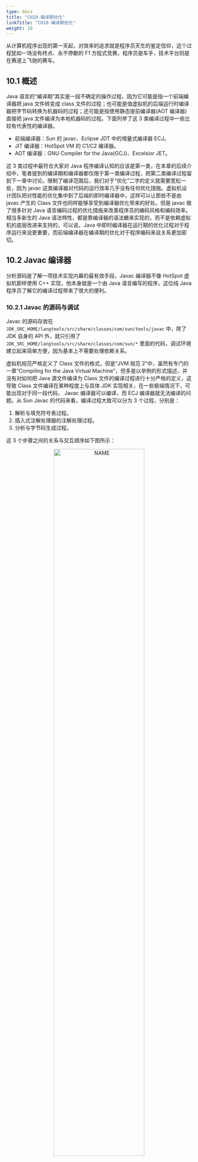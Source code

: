 ```yaml
---
type: docs
title: "CH10-编译期优化"
linkTitle: "CH10-编译期优化"
weight: 10
---
```


从计算机程序出现的第一天起，对效率的追求就是程序员天生的鉴定信仰，这个过程犹如一场没有终点、永不停歇的 F1 方程式竞赛，程序员是车手，技术平台则是在赛道上飞驰的赛车。

## 10.1 概述

Java 语言的“编译期”其实是一段不确定的操作过程，因为它可能是指一个前端编译器把 java 文件转变成 class 文件的过程；也可能是值虚拟机的后端运行时编译器把字节码转换为机器码的过程；还可能是指使用静态提前编译器(AOT 编译器)直接把 java 文件编译为本地机器码的过程。下面列举了这 3 类编译过程中一些比较有代表性的编译器。

- 前端编译器：Sun 的 javac、Eclipse JDT 中的增量式编译器 ECJ。
- JIT 编译器：HotSpot VM 的 C1/C2 编译器。
- AOT 编译器：GNU Compiler for the Java(GCJ)、Excelsior JET。

这 3 类过程中最符合大家对 Java 程序编译认知的应该是第一类，在本章的后续介绍中，笔者提到的编译期和编译器都仅限于第一类编译过程，把第二类编译过程留到下一章中讨论。限制了编译范围后，我们对于“优化”二字的定义就需要宽松一些，因为 javac 这类编译器对代码的运行效率几乎没有任何优化措施。虚拟机设计团队把对性能的优化集中到了后端的即时编译器中，这样可以让那些不是由 javac 产生的 Class 文件也同样能够享受到编译器优化带来的好处。但是 javac 做了很多针对 Java 语言编码过程的优化措施来改善程序员的编码风格和编码效率。相当多新生的 Java 语法特性，都是靠编译器的语法糖来实现的，而不是依赖虚拟机的底层改进来支持的，可以说，Java 中即时编译器在运行期的优化过程对于程序运行来说更重要，而前端编译器在编译期的优化对于程序编码来说关系更加密切。

## 10.2 Javac 编译器

分析源码是了解一项技术实现内幕的最有效手段，Javac 编译器不像 HotSpot 虚拟机那样使用 C++ 实现，他本身就是一个由 Java 语言编写的程序，这位纯 Java 程序员了解它的编译过程带来了很大的便利。

### 10.2.1 Javac 的源码与调试

Javac 的源码存放在 `JDK_SRC_HOME/langtools/src/share/classes/com/sun/tools/javac` 中，除了 JDK 自身的 API 外，就只引用了 `JDK_SRC_HOME/langtools/src/share/classes/com/sun/*` 里面的代码，调试环境建立起来简单方便，因为基本上不需要处理依赖关系。

虚拟机规范严格定义了 Class 文件的格式，但是“JVM 规范 2”中，虽然有专门的一章“Compiling for the Java Virtual Machine”，但多是以举例的形式描述，并没有对如何把 Java 源文件编译为 Class 文件的编译过程进行十分严格的定义，这导致 Class 文件编译在某种程度上与具体 JDK 实现相关，在一些极端情况下，可能出现对于同一段代码， Javac 编译器可以编译，而 ECJ 编译器就无法编译的问题。从 Sun  Javac 的代码来看，编译过程大致可以分为 3 个过程，分别是：

1. 解析与填充符号表过程。
2. 插入式注解处理器的注解处理过程。
3. 分析与字节码生成过程。

这 3 个步骤之间的关系与交互顺序如下图所示：

<div  align="center">
<img src="https://infi-img.oss-cn-hangzhou.aliyuncs.com/img/20181216151648.png" style="display:block;width:70%;" alt="NAME" align=center />
</div>

Javac 编译动作的入口是 `com.sun.tools.javac.main.JavaCompiler` 类，上述 3 个过程的代码逻辑集中在这个类的 compile 和 compile2 方法中，其中主体代码如下图所示，真个编译最关键的处理就是图中标注的 8 个方法来完成，下面我们具体看一下这 8 个方法实现了什么功能。

<div  align="center">
<img src="https://infi-img.oss-cn-hangzhou.aliyuncs.com/img/20181216154656.png" style="display:block;width:70%;" alt="NAME" align=center />
</div>

### 10.2.2 解析与填充符号表

解析步骤由上图中的 parseFiles 方法完成，解析步骤包括了经典程序编译原理中的词法分析和语法分析两个过程。

#### 1. 词法分析，语法分析

词法分析是将源代码的字符流转换为标记(token)集合，单个字符是程序编写过程的最小元素，而标记则是编译过程的最小元素，关键字、变量名、字面量、运算符都可以称为标记。如“int a = b + 2” 这个语句包含了 6 个标记，分别是 int、a、=、b、+、2，虽然关键字 int 由 3 个字符构成，但它只是一个 token，不可在被拆分。在 Javac 源码中，词法分析过程由 `com.sun.tools.javac.parser.Scanner` 类来实现。

语法分析是根据 token 序列构造抽象语法树的过程，抽闲语法树是一种用来描述程序代码语法及饿哦股的树形表示方式，语法树的每个节点都代表着程序代码中的一个语法结构，如包、类型、修饰符、运算符、接口、返回值甚至代码注释等都可以是一个语法结构。

下图根据 Eclipse AST View 插件分析出来的某段代码的抽象语法树视图，读者可以通过这张图对抽象语法树有一个直观的认识。在 Javac 源码中，语法分析过程由 `com.sun.tools.javac.parser.Parser` 类实现，这个阶段产生的抽象语法树由 `com.sun.tools.javac.tree.JCTree` 类表示，经过这个步骤之后，编译器就基本不会再对代码的源文件进行操作了，后续的操作都建立在该抽象语法树之上。

<div  align="center">
<img src="https://infi-img.oss-cn-hangzhou.aliyuncs.com/img/20181216161022.png" style="display:block;width:70%;" alt="NAME" align=center />
</div>

#### 2. 填充符号表

完成了语法分析和词法分析之后，下一步就是填充符号表的过程，也就是 enterTrees 方法完成的工作。符号表是由一组符号地址和符号信息构成的表格，可以把它想象成哈希表中 KV 对的形式。符号表中所记录的信息在编译的不同阶段都要用到。在语义分析中，符号表锁记录的内容将用于语义检查和产生中间代码。在目标代码生成阶段，当对符号名进行地址分配时，符号表是地址分配的依据。

在 Javac 源码中，填充符号表的过程由 `com.sun.tools.javac.comp.Enter` 类实现，此过程的出口是一个待处理列表，包含了一个编译单元的抽象语法树的顶级节点，以及 package-info.java 的顶级节点(如果有的话)。

### 10.2.3 注解处理器

在 JDK5 之后，Java 语言提供了对注解的支持，这些注解与普通的 Java 代码一样，是在运行期间发挥作用的。在 JDK6 中实现了 JSR-269 规范，提供了一组插入式注解处理器的标准 API 在编译期间对注解进行处理，可以把它看做是一组编译器插件，在这些插件里面，可以读取、修改、添加抽象语法树中的任意元素。如果这些插件在处理注解期间对语法树进行了修改，编译器将会回到解析及填充符号表的过程重新处理，每次循环称为一个 Round，也就是前面图示中的回环过程。

有了编译器注解处理器的标准 API 之后，我们的代码才有可能干涉编译器的行为，由于语法树中的任意元素，甚至包括代码注释都可以在插件之中访问到，所以通过插入式注解处理器实现的插件在功能上有很大的发挥空间。只要有足够的创意，程序员可以使用插入式注解处理器来实现很多原本只能在编码中完成的事情，本章最后会给出一个使用插入式注解处理器的简单实战。

在 Javac 源码中，插入式注解处理器的初始化过程是在 initPorcessAnnotations 方法中完成的，而它的执行过程则是在 processAnnotations 方法中完成的，该方法判断是否还有新的注解处理器需要执行，如果有的话，通过 com.sun.tools.javac.processing.JavacProcessingEnvironment 类的 doProcessing 方法生成一个新的 JavaCompiler 对象对编译的后续步骤进行处理。

### 10.2.4 语义分析与字节码生成

语法分析之后，编译器获得了程序代码的抽象语法树表示，语法树能表示一个结构正确的源程序的抽象，但无法保证源程序是符合逻辑的。而语义分析的主要任务是对结构上正确的源程序进行上下文有关性质的审查，如进行类型审查。举个例子，假设有如下 3 个变量定义语句：

```
int a=1；
boolean b=false；
char c=2；
```

后续可能出现的赋值运算：

```
int d=a+c；
int d=b+c；
char d=a+c；
```

后续代码中如果出现了如上 3 种赋值运算的话，那它们都能构成结构正确的语法树，但是只有第 1 种的写法在语义上是没有问题的，能够通过编译，其余两种在 Java 语言中是不合逻辑的，无法编译。

#### 1. 标注检查

Javac 在编译过程中，语义分析过程中分为标注检查和数据与控制流分析两个步骤，分别由 attribute 和 flow 方法完成。

标注检查步骤检查的内容包括诸如变量使用前是否已被声明、变量与赋值之间的数据类型是否能够匹配等。在标注检查步骤中，还有一个重要的动作称为常量折叠，如果我们在代码中写了如下定义：

```
int a=1+2；
```

那么在语法树上仍然能看到字面量 1、2 和操作符 +，但是在经过常量折叠之后，它们将会被折叠为字面量 3，如下图所示，这个插入式表达式的值已经在语法树上标注出来了。由于编译期进行了常量折叠，所以在代码中的定位直接变为`a=3`，并不会增加程序运行期间哪怕是仅仅一个 CPU 指令的运算量。

<div  align="center">
<img src="https://infi-img.oss-cn-hangzhou.aliyuncs.com/img/20181216162857.png" style="display:block;width:70%;" alt="NAME" align=center />
</div>

标注检查步骤在 Javac 源码中的实现类是 `com.sun.tools.javac.comp.Attr` 类和 `com.sun.tools.javac.comp.Check` 类。

#### 2. 数据及控制流分析

数据及控制流分析是对程序上下文逻辑更进一步的验证，它可以检查出诸如程序局部变量在使用前是否有赋值、方法的每条路径是否都有返回值、是否所有的受查异常都被正确处理了等问题。编译时期的数据及控制流分析与类加载时的数据及控制流分析的目的基本上是一致的，但校验范围有所区别，有一些校验项只有在编译期或运行期才能进行。下面举一个关于 final 修饰符的数据及控制流分析的例子，见如下代码清单。

```java
//方法一带有final修饰
public void foo(final int arg){
  final int var=0；
  //do something
}
//方法二没有final修饰
public void foo(int arg){
  int var=0；
  //do something
}
```

在这两个 foo 方法中，第一种方法的参数和局部变量定义使用了 final 修饰符，而第二种方法则没有，在代码编写时程序肯定会受到 final 修饰符的影响，不能再改变 arg 和 var 变量的值，但是这两段代码编译出来的 Class 文件没有任何区别，通过第 6 章的学习我们已经知道，局部变量与字段是有区别的，它在常量池中没有 CONSTANT_Fieldref_info 的符号引用，自然就没有访问标志信息，甚至可能连名称都不会保留下来，自然在 Class 文件中不能知道一个局部变量是不是声明为 fianl 了。因此，将局部变量声明为 final，对运行期是没有影响的，变量的不变性仅仅由编译器在编译期保障。在 Javac 源码中，数据以及控制流分析的入口是 flow 方法，具体操作由 `com.sun.tools.javac.comp.Flow` 类来完成。

#### 3. 解语法糖

语法糖是由英国计算机科学家 Peter J.Landin 发明的一个术语，指在计算机语言中添加的某种语法，这种语法对语言的功能没有影响，但是更方便程序员的使用。通常来说，使用语法糖能够增加程序的可读性，从而减少程序代码出错的几乎。

Java 中最常用的语法糖主要是前面提到过的泛型、变长参数、自动装拆箱，虚拟机运行时不支持这些语法，它们在编译阶段还原回简单的基础语法结构，这个过程称为解语法糖。Java 的这些语法糖被解除后是什么样子，将在 10.3 节详细描述。

在 Javac 的源码中，解语法糖的过程是由 desugar 方法触发，在 `com.sun.tools.javac.comp.TransTypes` 类和 `com.sun.tools.javac.comp.Lower` 中完成。

#### 4. 字节码生成

字节码生成是 Javac 编译过程的最后一个阶段，在 Javac 源码里面由 `com.sun.tools.javac.jvm.Gen` 类完成。字节码生成阶段不仅仅是把前面各个步骤生成的信息(语法树、符号表)转换成字节码写到磁盘中，编译器还进行了少量的代码添加和转换工作。

例如，前面章节中多次提到的实例构造器 `<init>()` 方法和类构造器 `<clinit>()` 方法就是在该阶段添加到语法树之中的，这两个构造器的产生过程实际上是一个代码收敛的过程，编译器会把语句块(对于实例构造器而言是 `{}` 块，对于类构造器而言是 `static{}` 块)、变量初始化、调用父类的实例构造器等操作收敛到 `<init>()` 和 `<clinit>()` 方法之中，并且保证一定是按先执行父类的实例构造器，然后初始化变量，最后再执行语句块的顺序进行，上面所述的动作由 `Gen.normalizeDefs()` 方法来实现。除了生成构造器之外，还有其他的一些代码替换工作用于优化程序的实现逻辑，如把字符串的加发操作替换为 StringBuilder 的 append 操作。

完成了对语法树的遍历和调整之后，就会把填充了所有所需信息的符号表交给 `com.sun.tools.javac.jvm.ClassWriter` 类，由这个类的 writeClass 方法输出字节码，生成最终的 Class 文件，到此为止整个编译过程宣告结束。

## 10.3 Java 语法糖的味道

几乎各种语言或多或少都提供过一些语法糖来方便程序员的代码开发，这些语法糖虽然不会提供实质性的功能改进，但是它们或能提高效率，或能提升语法的严谨性，或能减少编码出错的机会。不过也有一种观点认为语法糖并不一定都是有益的，大量添加和使用“含糖”的语法，容易让程序员产生依赖，无法看清语法糖的糖衣背后，程序代码的真实面目。

总而言之，语法糖可以看做是编译器实现的一些“小把戏”，这些“小把戏”可能会使得效率“大提升”，但我们也应该去了解这些“小把戏”背后的真实世界，那样才能利用好它们，而不是被它们所迷惑。

### 10.3.1 泛型与类型擦除

泛型是 JDK 1.5 的一项新增特性，它的本质是参数化类型的应用，也就是说所操作的数据类型被指定为一个参数。这种参数类型可以用在类、接口和方法的创建中，分别称为泛型类、泛型接口和泛型方法。

泛型思想早在 C++ 语言的模板中就开始生根发芽，在 Java 语言处于还没有出现泛型的版本时，只能通过 Object 是所有类型的父类和类型强制转换两个特点的配合来实现类型泛化。例如，在哈希表的存取中，JDK 1.5 之前使用HashMap 的 get() 方法，返回值就是一个 Object 对象，由于 Java 语言里面所有的类型都继承于 java.lang.Object，所以 Object 转型成任何对象都是有可能的。但是也因为有无限的可能性，就只有程序员和运行期的虚拟机才知道这个 Object 到底是个什么类型的对象。在编译期间，编译器无法检查这个 Object 的强制转型是否成功，如果仅仅依赖程序员去保障这项操作的正确性，许多 ClassCastException 的风险就会转嫁到程序运行期之中。

泛型技术在 C# 和 Java 之中的使用方式看似相同，但实现上却有着根本性的分歧，C# 里面泛型无论在程序源码中、编译后的 IL 中，或是运行期的 CLR 中，都是切实存在的，`List＜int＞` 与 `List＜String＞` 就是两个不同的类型，它们在系统运行期生成，有自己的虚方法表和类型数据，这种实现称为类型膨胀，基于这种方法实现的泛型称为真实泛型。

Java 语言中的泛型则不一样，它只在程序源码中存在，在编译后的字节码文件中，就已经替换为原来的原生类型了，并且在相应的地方插入了强制转型代码，因此，对于运行期的 Java 语言来说，`ArrayList＜int＞` 与 `ArrayList＜String＞` 就是同一个类，所以泛型技术实际上是 Java 语言的一颗语法糖，Java 语言中的泛型实现方法称为类型擦除，基于这种方法实现的泛型称为伪泛型。

当初 JDK 设计团队为什么选择类型擦除的方式来实现 Java 语言的泛型支持呢？是因为实现简单、兼容性考虑还是别的原因？我们已不得而知，但确实有不少人对 Java 语言提供的伪泛型颇有微词，当时甚至连《Thinking in Java》一书的作者 Bruce Eckel 也发表了一篇文章《这不是泛型！》来批评 JDK 1.5 中的泛型实现。

在当时众多的批评之中，有一些是比较表面的，还有一些从性能上说泛型会由于强制转型操作和运行期缺少针对类型的优化等从而导致比 C# 的泛型慢一些，则是完全偏离了方向，姑且不论 Java 泛型是不是真的会比 C# 泛型慢，选择从性能的角度上评价用于提升语义准确性的泛型思想就不太恰当。但笔者也并非在为 Java 的泛型辩护，它在某些场景下确实存在不足，笔者认为通过擦除法来实现泛型丧失了一些泛型思想应有的优雅，例如代码清单 10-4 的例子。

```java
public class GenericTypes{
  public static void method(List<String>list){
    System.out.println("invoke method(List<String>list)")；
  }
  public static void method(List<Integer>list){
    System.out.println("invoke method(List<Integer>list)")；
  }
}
```

请想一想，上面这段代码是否正确，能否编译执行？也许你已经有了答案，这段代码是不能被编译的，因为参数 `List＜Integer＞` 和 `List＜String＞` 编译之后都被擦除了，变成了一样的原生类型 `List＜E＞`，擦除动作导致这两种方法的特征签名变得一模一样。初步看来，无法重载的原因已经找到了，但真的就是如此吗？只能说，泛型擦除成相同的原生类型只是无法重载的其中一部分原因，请再接着看一看代码清单 10-5 中的内容。

```java
public class GenericTypes{
  public static String method(List<String>list){
    System.out.println("invoke method(List<String>list)")；
    return""；
  }
  public static int method(List<Integer>list){
    System.out.println("invoke method(List<Integer>list)")；
    return 1；
  }
  public static void main(String[]args){
    method(new ArrayList<String>())；
    method(new ArrayList<Integer>())；
  }
}

// result
// invoke method(List<String>list)
// invoke method(List<Integer>list)
```

代码清单 10-5 与代码清单 10-4 的差别是两个 method 方法添加了不同的返回值，由于这两个返回值的加入，方法重载居然成功了，即这段代码可以被编译和执行了。这是对 Java 语言中返回值不参与重载选择的基本认知的挑战吗？

代码清单 10-5 中的重载当然不是根据返回值来确定的，之所以这次能编译和执行成功，是因为两个 method() 方法加入了不同的返回值后才能共存在一个 Class 文件之中。第 6 章介绍 Class 文件方法表的数据结构时曾经提到过，方法重载要求方法具备不同的特征签名，返回值并不包含在方法的特征签名之中，所以返回值不参与重载选择，但是在 Class 文件格式之中，只要描述符不是完全一致的两个方法就可以共存。也就是说，两个方法如果有相同的名称和特征签名，但返回值不同，那它们也是可以合法地共存于一个 Class 文件中的。

由于 Java 泛型的引入，各种场景(虚拟机解析、反射等)下的方法调用都可能对原有的基础产生影响和新的需求，如在泛型类中如何获取传入的参数化类型等。因此，JCP 组织对虚拟机规范做出了相应的修改，引入了诸如 Signature、LocalVariableTypeTable 等新的属性用于解决伴随泛型而来的参数类型的识别问题，Signature 是其中最重要的一项属性，它的作用就是存储一个方法在字节码层面的特征签名，这个属性中保存的参数类型并不是原生类型，而是包括了参数化类型的信息。修改后的虚拟机规范要求所有能识别 49.0 以上版本的 Class 文件的虚拟机都要能正确地识别 Signature 参数。

从上面的例子可以看到擦除法对实际编码带来的影响，由于 `List＜String＞` 和 `List＜Integer＞` 擦除后是同一个类型，我们只能添加两个并不需要实际使用到的返回值才能完成重载，这是一种毫无优雅和美感可言的解决方案，并且存在一定语意上的混乱，譬如上面脚注中提到的，必须用 Sun JDK 1.6 的 Javac 才能编译成功，其他版本或者 ECJ 编译器都可能拒绝编译。

另外，从 Signature 属性的出现我们还可以得出结论，擦除法所谓的擦除，仅仅是对方法的 Code 属性中的字节码进行擦除，实际上元数据中还是保留了泛型信息，这也是我们能通过反射手段取得参数化类型的根本依据。

### 10.3.2 自动装箱、拆箱与遍历循环

从纯技术的角度来讲，自动装箱、自动拆箱与遍历循环(Foreach循环)这些语法糖，无论是实现上还是思想上都不能和上文介绍的泛型相比，两者的难度和深度都有很大差距。专门拿出一节来讲解它们只有一个理由：毫无疑问，它们是 Java 语言里使用得最多的语法糖。我们通过代码清单 10-6 和代码清单 10-7 中所示的代码来看看这些语法糖在编译后会发生什么样的变化。

```java
public static void main(String[]args){
  List<Integer>list=Arrays.asList(1, 2, 3, 4)；
  //如果在JDK 1.7中, 还有另外一颗语法糖[1]
  //能让上面这句代码进一步简写成List<Integer>list=[1, 2, 3, 4]；
  int sum=0；
  for(int i:list){
    sum+=i；
  }
  System.out.println(sum)；
}
```

```java
public static void main(String[]args){
  List list=Arrays.asList(new Integer[]{
    Integer.valueOf(1), 
    Integer.valueOf(2), 
    Integer.valueOf(3), 
    Integer.valueOf(4)})；
  int sum=0；
  for(Iterator localIterator=list.iterator()；localIterator.hasNext()；){
    int i=((Integer)localIterator.next()).intValue()；
    sum+=i；
  }
  System.out.println(sum)；
}
```

代码清单 10-6 中一共包含了泛型、自动装箱、自动拆箱、遍历循环与变长参数 5 种语法糖，代码清单 10-7 则展示了它们在编译后的变化。泛型就不必说了，自动装箱、拆箱在编译之后被转化成了对应的包装和还原方法，如本例中的 Integer.valueOf() 与 Integer.intValue() 方法，而遍历循环则把代码还原成了迭代器的实现，这也是为何遍历循环需要被遍历的类实现 Iterable 接口的原因。最后再看看变长参数，它在调用的时候变成了一个数组类型的参数，在变长参数出现之前，程序员就是使用数组来完成类似功能的。

这些语法糖虽然看起来很简单，但也不见得就没有任何值得我们注意的地方，代码清单 10-8 演示了自动装箱的一些错误用法。

```java
public static void main(String[]args){
  Integer a=1；
  Integer b=2；
  Integer c=3；
  Integer d=3；
  Integer e=321；
  Integer f=321；
  Long g=3L；
  System.out.println(c==d)；
  System.out.println(e==f)；
  System.out.println(c==(a+b))；
  System.out.println(c.equals(a+b))；
  System.out.println(g==(a+b))；
  System.out.println(g.equals(a+b))；
}
```

阅读完代码清单 10-8，读者不妨思考两个问题：一是这 6 句打印语句的输出是什么？二是这 6 句打印语句中，解除语法糖后参数会是什么样子？这两个问题的答案可以很容易试验出来，笔者就暂且略去答案，希望读者自己上机实践一下。无论读者的回答是否正确，鉴于包装类的“==”运算在不遇到算术运算的情况下不会自动拆箱，以及它们 equals() 方法不处理数据转型的关系，笔者建议在实际编码中尽量避免这样使用自动装箱与拆箱。

### 10.3.3 条件编译

许多程序设计语言都提供了条件编译的途径，如 C/C++ 中使用预处理器指示符(#ifdef)来完成条件编译。C/C++ 的预处理器最初的任务是解决编译时的代码依赖关系(如非常常用的 #include 预处理命令)，而在 Java 语言之中并没有使用预处理器，因为 Java 语言天然的编译方式(编译器并非一个个地编译 Java 文件，而是将所有编译单元的语法树顶级节点输入到待处理列表后再进行编译，因此各个文件之间能够互相提供符号信息)无须使用预处理器。那 Java 语言是否有办法实现条件编译呢？

Java 语言当然也可以进行条件编译，方法就是使用条件为常量的 if 语句。如代码清单 10-9 所示，此代码中的 if 语句不同于其他 Java 代码，它在编译阶段就会被“运行”，生成的字节码之中只包括 `System.out.println("block 1");` 一条语句，并不会包含 if 语句及另外一个分子中的 `System.out.println("block 2");`。

```java
public static void main(String[]args){
  if(true){
    System.out.println("block 1")；
  }else{
    System.out.println("block 2")；
  }
}
```

上述代码编译后 Class 文件的反编译效果：

```java
public static void main(String[]args){
  System.out.println("block 1")；
}
```

只能使用条件为常量的 if 语句才能达到上述效果，如果使用常量与其他带有条件判断能力的语句搭配，则可能在控制流分析中提示错误，被拒绝编译，如代码清单 10-10 所示的代码就会被编译器拒绝编译。

```java
public static void main(String[]args){
  //编译器将会提示"Unreachable code"
  while(false){
    System.out.println("")；
  }
}
```

Java 语言中条件编译的实现，也是 Java 语言的一颗语法糖，根据布尔常量值的真假，编译器将会把分支中不成立的代码块消除掉，这一工作将在编译器解除语法糖阶段(com.sun.tools.javac.comp.Lower 类中)完成。由于这种条件编译的实现方式使用了 if 语句，所以它必须遵循最基本的 Java 语法，只能写在方法体内部，因此它只能实现语句基本块级别的条件编译，而没有办法实现根据条件调整整个 Java 类的结构。

除了本节中介绍的泛型、自动装箱、自动拆箱、遍历循环、变长参数和条件编译之外，Java 语言还有不少其他的语法糖，如内部类、枚举类、断言语句、对枚举和字符串的 switch 支持、try 语句中定义和关闭资源等，读者可以通过跟踪 Javac 源码、反编译 Class 文件等方式了解它们的本质实现，囿于篇幅，笔者就不再一一介绍了。

## 10.4 实战：插入式注解处理器

JDK 编译优化部分在本书中并没有设置独立的实战章节，因为我们开发程序，考虑的主要是程序会如何运行，很少会有针对程序编译的需求。也因为这个原因，在 JDK 的编译子系统里面，提供给用户直接控制的功能相对较少，除了第 11 章会介绍的虚拟机 JIT 编译的几个相关参数以外，我们就只有使用 JSR-296 中定义的插入式注解处理器 API 来对 JDK 编译子系统的行为产生一些影响。

但是笔者并不认为相对于前两部分介绍的内存管理子系统和字节码执行子系统，JDK 的编译子系统就不那么重要。一套编程语言中编译子系统的优劣，很大程度上决定了程序运行性能的好坏和编码效率的高低，尤其在 Java 语言中，运行期即时编译与虚拟机执行子系统非常紧密地互相依赖、配合运作。了解 JDK 如何编译和优化代码，有助于我们写出适合 JDK 自优化的程序。下面我们回到本章的实战中，看看插入式注解处理器 API 能实现什么功能。

### 10.4.1　实战目标

通过阅读 Javac 编译器的源码，我们知道编译器在把 Java 程序源码编译为字节码的时候，会对 Java 程序源码做各方面的检查校验。这些校验主要以程序“写得对不对”为出发点，虽然也有各种 WARNING 的信息，但总体来讲还是较少去校验程序“写得好不好”。有鉴于此，业界出现了许多针对程序“写得好不好”的辅助校验工具，如 CheckStyle、FindBug、Klocwork 等。这些代码校验工具有一些是基于 Java 的源码进行校验，还有一些是通过扫描字节码来完成，在本节的实战中，我们将会使用注解处理器 API 来编写一款拥有自己编码风格的校验工具：NameCheckProcessor。

当然，由于我们的实战都是为了学习和演示技术原理，而不是为了做出一款能媲美 CheckStyle 等工具的产品来，所以 NameCheckProcessor 的目标也仅定为对 Java 程序命名进行检查，根据《Java语言规范（第3版）》中第 6.8 节的要求，Java 程序命名应当符合下列格式的书写规范。

- 类：符合驼峰命名法，首字母大写。
- 方法：符合驼式命名法，首字母小写。
- 类或实例变量：符合驼式命名法，首字母小写。
- 常量：要求全部由大写字母或下划线构成，并且第一个字符不能是下划线。

### 10.4.2　代码实现

要通过注解处理器 API 实现一个编译器插件，首先需要了解这组 API 的一些基本知识。

我们实现注解处理器的代码需要继承抽象类 `javax.annotation.processing.AbstractProcessor`，这个抽象类中只有一个必须覆盖的 abstract 方法："process()"，它是 Javac 编译器在执行注解处理器代码时要调用的过程，我们可以从这个方法的第一个参数"annotations"中获取到此注解处理器所要处理的注解集合，从第二个参数"roundEnv"中访问到当前这个 Round 中的语法树节点，每个语法树节点在这里表示为一个 Element。在 JDK 1.6 新增的 `javax.lang.model` 包中定义了 16 类 Element，包括了 Java 代码中最常用的元素，如：

- PACKAGE
- ENUM
- CLASS
- ANNOTATION_TYPE
- INTERFACE
- ENUM_CONSTANT
- FIELD
- PARAMETER
- LOCAL_VARIABLE
- EXCEPTION_PARAMETER
- METHOD
- CONSTRUCTOR
- STATIC_INIT
- INSTANCE_INIT
- TYPE_PARAMETER
- OTHER

除了 process() 方法的传入参数之外，还有一个很常用的实例变量"processingEnv"，它是 AbstractProcessor 中的一个 protected 变量，在注解处理器初始化的时候(init() 方法执行的时候)创建，继承了 AbstractProcessor 的注解处理器代码可以直接访问到它。它代表了注解处理器框架提供的一个上下文环境，要创建新的代码、向编译器输出信息、获取其他工具类等都需要用到这个实例变量。

注解处理器除了 process() 方法及其参数之外，还有两个可以配合使用的 `Annotations:@SupportedAnnotationTypes` 和 `@SupportedSourceVersion`，前者代表了这个注解处理器对哪些注解感兴趣，可以使用星号 `*` 作为通配符代表对所有的注解都感兴趣，后者指出这个注解处理器可以处理哪些版本的 Java 代码。

每一个注解处理器在运行的时候都是单例的，如果不需要改变或生成语法树的内容，process() 方法就可以返回一个值为 false 的布尔值，通知编译器这个 Round 中的代码未发生变化，无须构造新的 JavaCompiler 实例，在这次实战的注解处理器中只对程序命名进行检查，不需要改变语法树的内容，因此 process() 方法的返回值都是 false。关于注解处理器的 API，笔者就简单介绍这些，对这个领域有兴趣的读者可以阅读相关的帮助文档。下面来看看注解处理器 NameCheckProcessor 的具体代码，如代码清单 10-11 所示。

```java
//可以用"*"表示支持所有Annotations
@SupportedAnnotationTypes("*")
  //只支持JDK 1.6的Java代码
  @SupportedSourceVersion(SourceVersion.RELEASE_6)
  public class NameCheckProcessor extends AbstractProcessor{
  private NameChecker nameChecker；
    /**
*初始化名称检查插件
*/
    @Override
    public void init(ProcessingEnvironment processingEnv){
    super.init(processingEnv)；
      nameChecker=new NameChecker(processingEnv)；
  }
  /**
  *对输入的语法树的各个节点进行名称检查
  */
  @Override
    public boolean process(Set<?extends TypeElement>annotations,RoundEnvironment roundEnv){
    if(!roundEnv.processingOver()){
      for(Element element:roundEnv.getRootElements())
        nameChecker.checkNames(element)；
    }
    return false；
  }
}
```

从上面代码可以看出，NameCheckProcessor 能处理基于 JDK 1.6 的源码，它不限于特定的注解，对任何代码都“感兴趣”，而在 process() 方法中是把当前 Round 中的每一个 RootElement 传递到一个名为 NameChecker 的检查器中执行名称检查逻辑，NameChecker 的代码如代码清单 10-12 所示。

```java
/**
*程序名称规范的编译器插件:<br>
*如果程序命名不合规范, 将会输出一个编译器的WARNING信息
*/
public class NameChecker{
  private final Messager messager；
    NameCheckScanner nameCheckScanner=new NameCheckScanner()；
    NameChecker(ProcessingEnvironment processsingEnv){
    this.messager=processsingEnv.getMessager()；
  }
  /**
  *对Java程序命名进行检查, 根据《Java语言规范(第3版)》第6.8节的要求, Java程序命名应当符合下列格式：
  *
  *<ul>
  *<li>类或接口：符合驼式命名法, 首字母大写。
  *<li>方法：符合驼式命名法, 首字母小写。
  *<li>字段：
  *<ul>
  *<li>类、实例变量：符合驼式命名法, 首字母小写。
  *<li>常量：要求全部大写。
  *</ul>
  *</ul>
  */
  public void checkNames(Element element){
    nameCheckScanner.scan(element)；
  }
  /**
  *名称检查器实现类, 继承了JDK 1.6中新提供的ElementScanner6<br>
  *将会以Visitor模式访问抽象语法树中的元素
  */
  private class NameCheckScanner extends ElementScanner6<Void,Void>{
    /**
    *此方法用于检查Java类
    */
    @Override
      public Void visitType(TypeElement e,Void p){
      scan(e.getTypeParameters(), p)；
        checkCamelCase(e,true)；
        super.visitType(e,p)；
        return null；
    }
    /**
    *检查方法命名是否合法
    */
    @Override
      public Void visitExecutable(ExecutableElement e,Void p){
      if(e.getKind()==METHOD){
        Name name=e.getSimpleName()；
          if
          (name.contentEquals(e.getEnclosingElement().getSimpleName()))
          messager.printMessage(WARNING, "一个普通方法""+name+""不应当与类名重复, 避免与构造函数产生混淆", e)；
          checkCamelCase(e,false)；
      }
      super.visitExecutable(e,p)；
        return null；
    }
    /**
    *检查变量命名是否合法
    */
    @Override
      public Void visitVariable(VariableElement e,Void p){
      //如果这个Variable是枚举或常量, 则按大写命名检查, 否则按照驼式命名法规则检查
      if(e.getKind()==ENUM_CONSTANT||e.getConstantValue()!=null||heuristicallyConstant(e))
        checkAllCaps(e)；
        else
        checkCamelCase(e,false)；
        return null；
    }
    /**
    *判断一个变量是否是常量
    */
    private boolean heuristicallyConstant(VariableElement e){
      if(e.getEnclosingElement().getKind()==INTERFACE)
        return true；
        else if(e.getKind()==FIELD&&e.getModifiers().containsAll(EnumSet.of(PUBLIC,STATIC,FINAL)))
        return true；
        else{
        return false；
      }
    }
    /**
    *检查传入的Element是否符合驼式命名法, 如果不符合, 则输出警告信息
    */
    private void checkCamelCase(Element e,boolean initialCaps){
      String name=e.getSimpleName().toString()；
        boolean previousUpper=false；
        boolean conventional=true；
        int firstCodePoint=name.codePointAt(0)；
        if(Character.isUpperCase(firstCodePoint)){
        previousUpper=true；
          if(!initialCaps){
          messager.printMessage(WARNING, "名称""+name+""应当以小写字母开头", e)；
            return；
        }
      }else if(Character.isLowerCase(firstCodePoint)){
        if(initialCaps){
          messager.printMessage(WARNING, "名称""+name+""应当以大写字母开头", e)；
            return；
        }
      }else
        conventional=false；
        if(conventional){
        int cp=firstCodePoint；
          for(int i=Character.charCount(cp)；i<name.length()；i+=Character.charCount(cp)){
          cp=name.codePointAt(i)；
            if(Character.isUpperCase(cp)){
            if(previousUpper){
              conventional=false；
                break；
            }
            previousUpper=true；
          }else
            previousUpper=false；
        }
      }
      if(!conventional)
        messager.printMessage(WARNING, "名称""+name+""应当符合驼式命名法(Camel Case Names)", e)；
    }
    /**
    *大写命名检查, 要求第一个字母必须是大写的英文字母, 其余部分可以是下划线或大写字母
    */
    private void checkAllCaps(Element e){
      String name=e.getSimpleName().toString()；
        boolean conventional=true；
        int firstCodePoint=name.codePointAt(0)；
        if(!Character.isUpperCase(firstCodePoint))
        conventional=false；
        else{
        boolean previousUnderscore=false；
          int cp=firstCodePoint；
          for(int i=Character.charCount(cp)；i<name.length()；i+=Character.charCount(cp)){
          cp=name.codePointAt(i)；
            if(cp==(int)'_'){
            if(previousUnderscore){
              conventional=false；
                break；
            }
            previousUnderscore=true；
          }else{
            previousUnderscore=false；
              if(!Character.isUpperCase(cp)&&!Character.isDigit(cp))
            {
              conventional=false；
                break；
            }
          }
        }
      }
      if(!conventional)
        messager.printMessage(WARNING, "常量""+name+""应当全部以大写字母或下划线命名, 并且以字母开头", e)；
    }
  }
}
```

NameChecker 的代码看起来有点长，但实际上注释占了很大一部分，其实即使算上注释也不到 190 行。它通过一个继承于 `javax.lang.model.util.ElementScanner6` 的 NameCheckScanner 类，以 Visitor 模式来完成对语法树的遍历，分别执行 visitType()、visitVariable() 和 visitExecutable() 方法来访问类、字段和方法，这 3 个 visit 方法对各自的命名规则做相应的检查，checkCamelCase() 与 checkAllCaps() 方法则用于实现驼式命名法和全大写命名规则的检查。

整个注解处理器只需 NameCheckProcessor 和 NameChecker 两个类就可以全部完成，为了验证我们的实战成果，代码清单 10-13 中提供了一段命名规范的“反面教材”代码，其中的每一个类、方法及字段的命名都存在问题，但是使用普通的Javac编译这段代码时不会提示任何一个 Warning 信息。

```java
public class BADLY_NAMED_CODE{
  enum colors{
    red,blue,green；
  }
  static final int_FORTY_TWO=42；
  public static int NOT_A_CONSTANT=_FORTY_TWO；
  protected void BADLY_NAMED_CODE(){
    return；
  }
  public void NOTcamelCASEmethodNAME(){
    return；
  }
}
```

### 10.4.3　运行与测试

我们可以通过 Javac 命令的"-processor"参数来执行编译时需要附带的注解处理器，如果有多个注解处理器的话，用逗号分隔。还可以使用 `-XprintRounds` 和 `-XprintProcessorInfo` 参数来查看注解处理器运作的详细信息，本次实战中的 `NameCheckProcessor` 的编译及执行过程如代码清单 10-14 所示。

```java
D:\src>javac org/fenixsoft/compile/NameChecker.java
  D:\src>javac org/fenixsoft/compile/NameCheckProcessor.java
    D:\src>javac-processor org.fenixsoft.compile.NameCheckProcessor org/fenixsoft/compile/BADLY_NAMED_CODE.java
      org\fenixsoft\compile\BADLY_NAMED_CODE.java:3:警告:名称"BADLY_NAMED_CODE"应当符合驼式命名法(Camel Case Names)
        public class BADLY_NAMED_CODE{
        ^
          org\fenixsoft\compile\BADLY_NAMED_CODE.java:5:警告:名称"colors"应当以大写字母开头
            enum colors{
            ^
              org\fenixsoft\compile\BADLY_NAMED_CODE.java:6:警告:常量"red"应当全部以大写字母或下划线命名, 并且以字母开头
                red,blue,green；
                  ^
                  org\fenixsoft\compile\BADLY_NAMED_CODE.java:6:警告:常量"blue"应当全部以大写字母或下划线命名, 并且以字母开头
                    red,blue,green；
                      ^
                      org\fenixsoft\compile\BADLY_NAMED_CODE.java:6:警告:常量"green"应当全部以大写字母或下划线命名, 并且以字母开头
                        red,blue,green；
                          ^
                          org\fenixsoft\compile\BADLY_NAMED_CODE.java:9:警告:常量"_FORTY_TWO"应当全部以大写字母或下划线命名, 并且以字母开头
                            static final int_FORTY_TWO=42；
                            ^
                            org\fenixsoft\compile\BADLY_NAMED_CODE.java:11:警告:名称"NOT_A_CONSTANT"应当以小写字母开头
                              public static int NOT_A_CONSTANT=_FORTY_TWO；
                              ^
                              org\fenixsoft\compile\BADLY_NAMED_CODE.java:13:警告:名称"Test"应当以小写字母开头
                                protected void Test(){
                                ^
                                  org\fenixsoft\compile\BADLY_NAMED_CODE.java:17:警告:名称"NOTcamelCASEmethodNAME"应当以小写字母开头
                                    public void NOTcamelCASEmethodNAME(){
                                    ^
```

### 10.4.4　其他应用案例

NameCheckProcessor 的实战例子只演示了 JSR-269 嵌入式注解处理器 API 中的一部分功能，基于这组 API 支持的项目还有用于校验 Hibernate 标签使用正确性的Hibernate Validator Annotation Processor、自动为字段生成 getter 和 setter 方法的 Project Lombok 等，读者有兴趣的话可以参考它们官方站点的相关内容。

## 10.5 本章小结

在本章中，我们从编译器源码实现的层次上了解了 Java 源代码编译为字节码的过程，分析了 Java 语言中泛型、主动装箱/拆箱、条件编译等多种语法糖的前因后果，并实战练习了如何使用插入式注解处理器来完成一个检查程序命名规范的编译器插件。如本章概述中所说的那样，在前端编译器中，“优化”手段主要用于提升程序的编码效率，之所以把 Javac 这类将 Java 代码转变为字节码的编译器称做“前端编译器”，是因为它只完成了从程序到抽象语法树或中间字节码的生成，而在此之后，还有一组内置于虚拟机内部的“后端编译器”完成了从字节码生成本地机器码的过程，即前面多次提到的即时编译器或JIT编译器，这个编译器的编译速度及编译结果的优劣，是衡量虚拟机性能一个很重要的指标。

